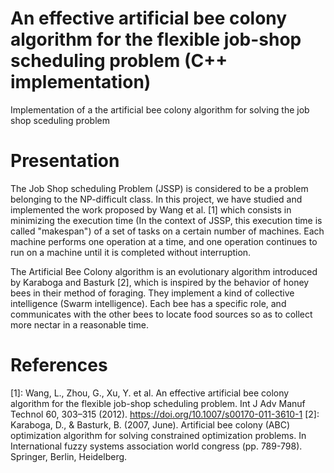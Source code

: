 # An effective artificial bee colony algorithm for the flexible job-shop scheduling problem (C++ implementation)
Implementation of a the artificial bee colony algorithm for solving the job shop sceduling problem

# Presentation
The Job Shop scheduling Problem (JSSP) is considered to be a problem belonging to the NP-difficult class. In this project, we have studied and implemented the work proposed by Wang et al. [1] which consists in minimizing the execution time (In the context of JSSP, this execution time is called "makespan") of a set of tasks on a certain number of machines. Each machine performs one operation at a time, and one operation continues to run on a machine until it is completed without interruption.

The Artificial Bee Colony algorithm is an evolutionary algorithm introduced by Karaboga and Basturk [2], which is inspired by the behavior of honey bees in their method of foraging. They implement a kind of collective intelligence (Swarm intelligence). Each bee has a specific role, and communicates with the other bees to locate food sources so as to collect more nectar in a reasonable time.

# References
[1]: Wang, L., Zhou, G., Xu, Y. et al. An effective artificial bee colony algorithm for the flexible job-shop scheduling problem. Int J Adv Manuf Technol 60, 303–315 (2012). https://doi.org/10.1007/s00170-011-3610-1
[2]: Karaboga, D., & Basturk, B. (2007, June). Artificial bee colony (ABC) optimization algorithm for solving constrained optimization problems. In International fuzzy systems association world congress (pp. 789-798). Springer, Berlin, Heidelberg.
